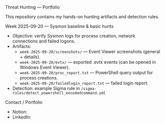 Threat Hunting — Portfolio

This repository contains my hands-on hunting artifacts and detection rules.

Week 2025-09-20 — Sysmon baseline & basic hunts
- Objective: verify Sysmon logs for process creation, network connections and failed logons.
- Artifacts:
  - `week-2025-09-20/screenshots/` — Event Viewer screenshots (general + details).
  - `week-2025-09-20/evtx/` — exported .evtx events (can be opened in Windows Event Viewer).
  - `week-2025-09-20/proc_report.txt` — PowerShell query output for process creations.
  - `week-2025-09-20/failedlogin_report.txt` — failed login report.
- Detection: example Sigma rule in `/sigma-rules/detect_powershell_encodedcommand.yml`

Contact / Portfolio
- Notion: 
- LinkedIn:
